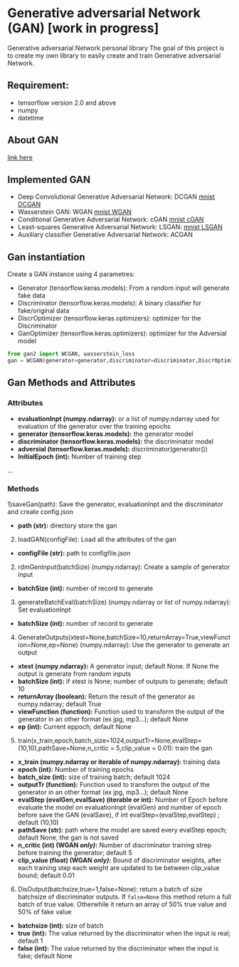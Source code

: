 # Generative adversarial Network (GAN) [work in progress]
Generative adversarial Network personal library
The goal of this project is to create my own library to easily create and train Generative adversarial Network.


## Requirement: 
- tensorflow version 2.0 and above
- numpy
- datetime


## About GAN

[link here](https://github.com/nakmuayFarang/Testing-on-minst-MNIST/tree/master/Keras/GAN)

## Implemented GAN 
- Deep Convolutional Generative Adversarial Network: DCGAN [mnist DCGAN](https://github.com/nakmuayFarang/Testing-on-minst-MNIST/blob/master/Keras/GAN/DCGAN.ipynb)
- Wasserstein GAN: WGAN [mnist WGAN](https://github.com/nakmuayFarang/Testing-on-minst-MNIST/blob/master/Keras/GAN/WGAN.ipynb)
- Conditional Generative Adversarial Network: cGAN [mnist cGAN](https://github.com/nakmuayFarang/Testing-on-minst-MNIST/blob/master/Keras/GAN/cGAN.ipynb)
- Least-squares Generative Adversarial Network: LSGAN: [mnist LSGAN](https://github.com/nakmuayFarang/Testing-on-minst-MNIST/blob/master/Keras/GAN/LSGAN.ipynb)
- Auxiliary classifier Generative Adversarial Network: ACGAN



## Gan instantiation
Create a GAN instance using 4 parametres:
- Generator (tensorflow.keras.models): From a random input will generate fake data
- Discriminator (tensorflow.keras.models): A binary classifier for fake/original data
- DiscrOptimizer (tensorflow.keras.optimizers): optimizer for the Discriminator
- GanOptimizer (tensorflow.keras.optimizers): optimizer for the Adversial model


```python
from gan2 import WCGAN, wasserstein_loss
gan = WCGAN(generator=generator,discriminator=discriminator,DiscrOptimizer=RMSprop(lr=5e-5),GanOptimizer=RMSprop(lr=5e-5))
```


## Gan Methods and Attributes


### Attributes
- **evaluationInpt (numpy.ndarray):** or a list of numpy.ndarray used for evaluation of the generator over the training epochs
- **generator (tensorflow.keras.models):** the generator model
- **discriminator (tensorflow.keras.models):** the discriminator model
- **adversial (tensorflow.keras.models):** discriminator(generator())
- **InitialEpoch (int):** Number of training step

...
### Methods
1)saveGan(path): Save the generator, evaluationInpt and the discriminator and create config.json

- **path (str):** directory store the gan


2) loadGAN(configFile): Load all the attributes of the gan
- **configFile (str):** path to configfile.json


2) rdmGenInput(batchSize) (numpy.ndarray): Create a sample of generator input
- **batchSize (int):** number of record to generate


3) generateBatchEval(batchSize) (numpy.ndarray or list of numpy.ndarray): Set evaluationInpt
- **batchSize (int):** number of record to generate


4) GenerateOutputs(xtest=None,batchSize=10,returnArray=True,viewFunction=None,ep=None) (numpy.ndarray): Use the generator to generate an output
- **xtest (numpy.ndarray):** A generator input; default None. If None the output is generate from random inputs 
- **batchSize (int):** if xtest is None; number of outputs to generate; default 10
- **returnArray (boolean):** Return the result of the generator as numpy.ndarray; default True
- **viewFunction (function):** Function used to transform the output of the generator in an other format (ex jpg, mp3...); default None
- **ep (int):** Current eppoch; default None

5) train(x_train,epoch,batch_size=1024,outputTr=None,evalStep=(10,10),pathSave=None,n_critic = 5,clip_value = 0.01): train the gan
- **x_train (numpy.ndarray or iterable of numpy.ndarray):** training data
- **epoch (int):** Number of training epochs 
- **batch_size (int):** size of training batch; default 1024
- **outputTr (function):** Function used to transform the output of the generator in an other format (ex jpg, mp3...); default None
- **evalStep (evalGen,evalSave) (iterable or int):** Number of Epoch before evaluate the model on evaluationInpt (evalGen) and number of epoch before save the GAN (evalSave), if int evalStep=(evalStep,evalStep)  ; default (10,10)
- **pathSave (str):** path where the model are saved every evalStep epoch; default None, the gan is not saved
- **n_critic (int) (WGAN _only)_:** Number of discriminator training strep before training the generator;  default  5
- **clip_value (float) (WGAN _only)_:** Bound of discriminator weights, after each training step each weight are updated to be between clip_value bound; default 0.01


6) DisOutput(batchsize,true=1,false=None): return a batch of size batchsize of discriminator outputs. If ```false=None``` this method return a full batch of true value. Otherwhile it return an array of 50% true value and 50% of fake value
- **batchsize (int):** size of batch
- **true (int):** The value returned by the discriminator when the input is real; default 1
- **false (int):** The value returned by the discriminator when the input is fake; default None


